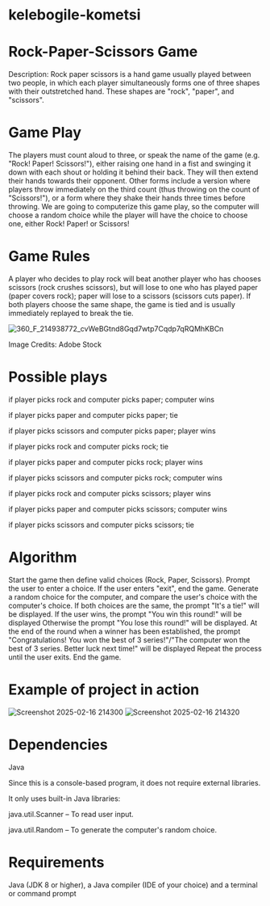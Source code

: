 # kelebogile-kometsi
# Rock-Paper-Scissors Game

Description: Rock paper scissors is a hand game usually played between two people, in which each player simultaneously forms one of three shapes with their outstretched hand. These shapes are "rock", "paper", and "scissors".

# Game Play
The players must count aloud to three, or speak the name of the game (e.g. "Rock! Paper! Scissors!"), either raising one hand in a fist and swinging it down with each shout or holding it behind their back. They will then extend their hands towards their opponent. Other forms include a version where players throw immediately on the third count (thus throwing on the count of "Scissors!"), or a form where they shake their hands three times before throwing. We are going to computerize this game play, so the computer will choose a random choice while the player will have the choice to choose one, either Rock! Paper! or Scissors!

# Game Rules
A player who decides to play rock will beat another player who has chooses scissors (rock crushes scissors), but will lose to one who has played paper (paper covers rock); paper will lose to a scissors (scissors cuts paper). If both players choose the same shape, the game is tied and is usually immediately replayed to break the tie.

![360_F_214938772_cvWeBGtnd8Gqd7wtp7Cqdp7qRQMhKBCn](https://github.com/user-attachments/assets/f46a9333-6aa2-4547-a41b-3266937095be)

Image Credits: Adobe Stock

# Possible plays
if player picks rock and computer picks paper; computer wins

if player picks paper and computer picks paper; tie

if player picks scissors and computer picks paper; player wins

if player picks rock and computer picks rock; tie

if player picks paper and computer picks rock; player wins

if player picks scissors and computer picks rock; computer wins

if player picks rock and computer picks scissors; player wins

if player picks paper and computer picks scissors; computer wins

if player picks scissors and computer picks scissors; tie

# Algorithm
Start the game then define valid choices (Rock, Paper, Scissors).
Prompt the user to enter a choice.
If the user enters "exit", end the game.
Generate a random choice for the computer, and compare the user's choice with the computer's choice.
If both choices are the same, the prompt "It's a tie!" will be displayed.
If the user wins, the prompt "You win this round!" will be displayed
Otherwise the prompt "You lose this round!" will be displayed.
At the end of the round when a winner has been established, the prompt "Congratulations! You won the best of 3 series!"/"The computer won the best of 3 series. Better luck next time!" will be displayed 
Repeat the process until the user exits.
End the game.

# Example of project in action

![Screenshot 2025-02-16 214300](https://github.com/user-attachments/assets/f2fbc361-6346-47c4-84d3-8cb7def6f2b4)
![Screenshot 2025-02-16 214320](https://github.com/user-attachments/assets/68c5140d-f56e-4e4f-ae22-a86a9dcf72bc)


# Dependencies
Java

Since this is a console-based program, it does not require external libraries.

It only uses built-in Java libraries:

java.util.Scanner – To read user input.

java.util.Random – To generate the computer's random choice.

# Requirements
Java (JDK 8 or higher), a Java compiler (IDE of your choice) and a terminal or command prompt

